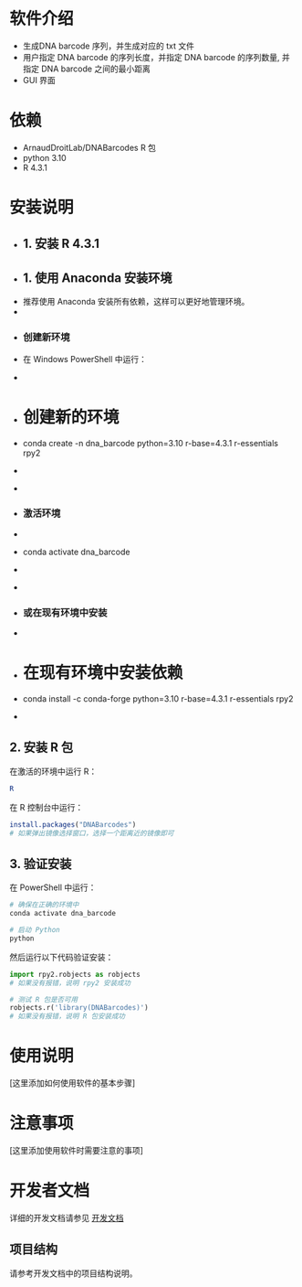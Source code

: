# 软件介绍
- 生成DNA barcode 序列，并生成对应的 txt 文件
- 用户指定 DNA barcode 的序列长度，并指定 DNA barcode 的序列数量, 并指定 DNA barcode 之间的最小距离
- GUI 界面

# 依赖
- ArnaudDroitLab/DNABarcodes R 包
- python 3.10
- R 4.3.1

# 安装说明
- ## 1. 安装 R 4.3.1
+ ## 1. 使用 Anaconda 安装环境
+ 推荐使用 Anaconda 安装所有依赖，这样可以更好地管理环境。
+ 
+ ### 创建新环境
+ 在 Windows PowerShell 中运行：
+ ```powershell
+ # 创建新的环境
+ conda create -n dna_barcode python=3.10 r-base=4.3.1 r-essentials rpy2
+ ```
+ 
+ ### 激活环境
+ ```powershell
+ conda activate dna_barcode
+ ```
+ 
+ ### 或在现有环境中安装
+ ```powershell
+ # 在现有环境中安装依赖
+ conda install -c conda-forge python=3.10 r-base=4.3.1 r-essentials rpy2
+ ```

## 2. 安装 R 包
在激活的环境中运行 R：
```powershell
R
```

在 R 控制台中运行：
```R
install.packages("DNABarcodes")
# 如果弹出镜像选择窗口，选择一个距离近的镜像即可
```

## 3. 验证安装
在 PowerShell 中运行：

```powershell
# 确保在正确的环境中
conda activate dna_barcode

# 启动 Python
python
```

然后运行以下代码验证安装：
```python
import rpy2.robjects as robjects
# 如果没有报错，说明 rpy2 安装成功

# 测试 R 包是否可用
robjects.r('library(DNABarcodes)')
# 如果没有报错，说明 R 包安装成功
```

# 使用说明
[这里添加如何使用软件的基本步骤]

# 注意事项
[这里添加使用软件时需要注意的事项]

# 开发者文档

详细的开发文档请参见 [开发文档](docs/development.md)

## 项目结构
请参考开发文档中的项目结构说明。



